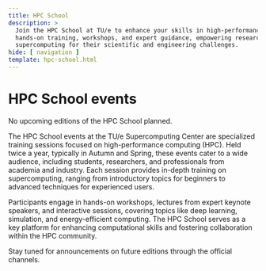 ```yaml
---
title: HPC School
description: >
  Join the HPC School at TU/e to enhance your skills in high-performance computing. Our comprehensive programs offer 
  hands-on training, workshops, and expert guidance, empowering researchers and professionals to leverage 
  supercomputing for their scientific and engineering challenges.
hide: [ navigation ]
template: hpc-school.html
---
```


# HPC School events

No upcoming editions of the HPC School planned.

The HPC School events at the TU/e Supercomputing Center are specialized training sessions focused on high-performance
computing (HPC). Held twice a year, typically in Autumn and Spring, these events cater to a wide audience, including
students, researchers, and professionals from academia and industry. Each session provides in-depth training on
supercomputing, ranging from introductory topics for beginners to advanced techniques for experienced users.

Participants engage in hands-on workshops, lectures from expert keynote speakers, and interactive sessions, covering
topics like deep learning, simulation, and energy-efficient computing. The HPC School serves as a key platform for
enhancing computational skills and fostering collaboration within the HPC community.

Stay tuned for announcements on future editions through the official channels.
